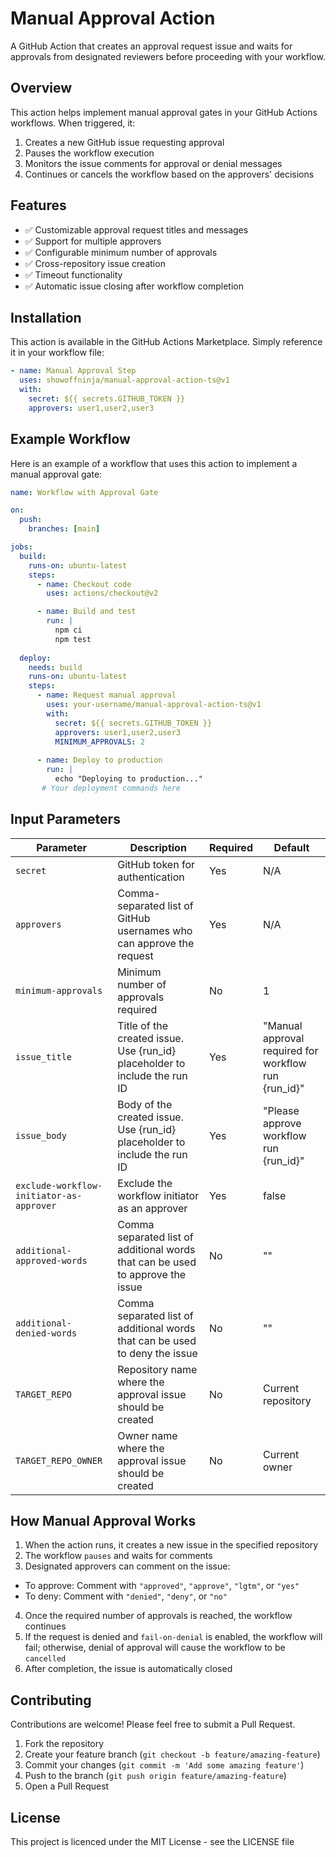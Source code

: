 # Manual Approval Action

A GitHub Action that creates an approval request issue and waits for approvals from designated reviewers before proceeding with your workflow.

## Overview

This action helps implement manual approval gates in your GitHub Actions workflows. When triggered, it:

1. Creates a new GitHub issue requesting approval
2. Pauses the workflow execution
3. Monitors the issue comments for approval or denial messages
4. Continues or cancels the workflow based on the approvers' decisions

## Features
- ✅ Customizable approval request titles and messages
- ✅ Support for multiple approvers
- ✅ Configurable minimum number of approvals
- ✅ Cross-repository issue creation
- ✅ Timeout functionality
- ✅ Automatic issue closing after workflow completion

## Installation

This action is available in the GitHub Actions Marketplace. Simply reference it in your workflow file:

```yaml
- name: Manual Approval Step
  uses: showoffninja/manual-approval-action-ts@v1
  with:
    secret: ${{ secrets.GITHUB_TOKEN }}
    approvers: user1,user2,user3
```

## Example Workflow

Here is an example of a workflow that uses this action to implement a manual approval gate:

```yaml
name: Workflow with Approval Gate

on:
  push:
    branches: [main]

jobs:
  build:
    runs-on: ubuntu-latest
    steps:
      - name: Checkout code
        uses: actions/checkout@v2

      - name: Build and test
        run: |
          npm ci
          npm test
          
  deploy:
    needs: build
    runs-on: ubuntu-latest
    steps:
      - name: Request manual approval
        uses: your-username/manual-approval-action-ts@v1
        with:
          secret: ${{ secrets.GITHUB_TOKEN }}
          approvers: user1,user2,user3
          MINIMUM_APPROVALS: 2
          
      - name: Deploy to production
        run: |
          echo "Deploying to production..."
       # Your deployment commands here
```

## Input Parameters
| Parameter | Description | Required | Default |
|-----------|-------------|----------|---------|
| `secret` | GitHub token for authentication | Yes | N/A |
| `approvers` | Comma-separated list of GitHub usernames who can approve the request | Yes | N/A |
| `minimum-approvals` | Minimum number of approvals required | No | 1 |
| `issue_title` | Title of the created issue. Use {run_id} placeholder to include the run ID | Yes | "Manual approval required for workflow run {run_id}" |
| `issue_body` | Body of the created issue. Use {run_id} placeholder to include the run ID | Yes | "Please approve workflow run {run_id}" |
| `exclude-workflow-initiator-as-approver` | Exclude the workflow initiator as an approver | Yes | false |
| `additional-approved-words` | Comma separated list of additional words that can be used to approve the issue | No | "" |
| `additional-denied-words` | Comma separated list of additional words that can be used to deny the issue | No | "" |
| `TARGET_REPO` | Repository name where the approval issue should be created | No | Current repository |
| `TARGET_REPO_OWNER` | Owner name where the approval issue should be created | No | Current owner |

## How Manual Approval Works

1. When the action runs, it creates a new issue in the specified repository
2. The workflow `pauses` and waits for comments
3. Designated approvers can comment on the issue:
  - To approve: Comment with `"approved"`, `"approve"`, `"lgtm"`, or `"yes"`
  - To deny: Comment with `"denied"`, `"deny"`, or `"no"`
4. Once the required number of approvals is reached, the workflow continues
5. If the request is denied and `fail-on-denial` is enabled, the workflow will fail; otherwise, denial of approval will cause the workflow to be `cancelled`
6. After completion, the issue is automatically closed

## Contributing
Contributions are welcome! Please feel free to submit a Pull Request.

1. Fork the repository
2. Create your feature branch (`git checkout -b feature/amazing-feature`)
3. Commit your changes (`git commit -m 'Add some amazing feature'`)
4. Push to the branch (`git push origin feature/amazing-feature`)
5. Open a Pull Request

## License
This project is licenced under the MIT License - see the LICENSE file
````
